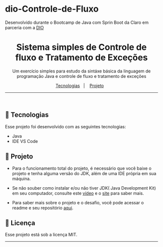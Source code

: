 # dio-Controle-de-Fluxo

Desenvolvido durante o Bootcamp de Java com Sprin Boot da Claro em parceria com a [DIO](https://web.dio.me/track/coding-the-future-claro-java-spring-boot)

<h1 align="center">Sistema simples de Controle de fluxo e Tratamento de Exceções</h1>

<p align="center">
Um exercício simples para estudo da sintáxe básica da linguagem de programação Java e controle de fluxo e tratamento de exceções
 <br/>

</p>

<p align="center">
  <a href="#-tecnologias">Tecnologias</a>&nbsp;&nbsp;&nbsp;|&nbsp;&nbsp;&nbsp;
  <a href="#-projeto">Projeto</a>&nbsp;&nbsp;&nbsp;
</p>

---

<br>

## 🚀 Tecnologias

Esse projeto foi desenvolvido com as seguintes tecnologias:

- Java
- IDE VS Code

## 📁 Projeto

- Para o funcionamento total do projeto, é necessário que você baixe o projeto e tenha alguma versão do JDK, além de uma IDE própria em sua máquina.

- Se não souber como instalar e/ou não tiver JDK( Java Development Kit) em seu computador, consulte este [vídeo](https://www.youtube.com/watch?v=sNFii-cvNz0) e o [site](https://www.oracle.com/br/java/technologies/downloads/) para saber mais.

- Para saber mais sobre o projeto e o desafio, você pode acessar o readme e seu repositório [aqui](https://github.com/digitalinnovationone/trilha-java-basico/tree/main/desafios/controle-fluxo).

## 📝 Licença

Esse projeto está sob a licença MIT.

---
